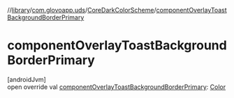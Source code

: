 //[library](../../../index.md)/[com.glovoapp.uds](../index.md)/[CoreDarkColorScheme](index.md)/[componentOverlayToastBackgroundBorderPrimary](component-overlay-toast-background-border-primary.md)

# componentOverlayToastBackgroundBorderPrimary

[androidJvm]\
open override val [componentOverlayToastBackgroundBorderPrimary](component-overlay-toast-background-border-primary.md): [Color](https://developer.android.com/reference/kotlin/androidx/compose/ui/graphics/Color.html)
